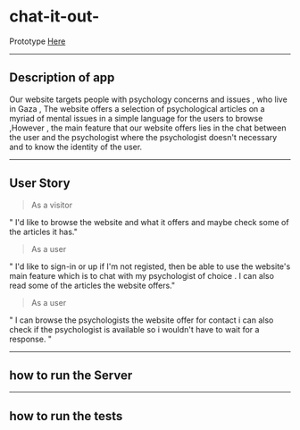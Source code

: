 # chat-it-out-

Prototype [Here ](https://www.figma.com/file/ZWhrAfb41Qyqkz9arVEkcbaE/Untitled?node-id=0%3A1)

 ---------------------------

## Description of app

Our website targets people with psychology concerns and issues , who live in Gaza , The website offers a selection of psychological articles on a myriad of mental issues in a simple language for the users to browse ,However , the main feature that our website offers lies in the chat between the user and the psychologist where the psychologist doesn't necessary and to know the identity of the user.

 ---------------------------

## User Story

> As a visitor

" I'd like to browse the website and what it offers and maybe check some of the articles it has."

> As a user

" I'd like to sign-in or up if I'm not registed, then be able to use the website's main feature which is to chat with my psychologist of choice . I can also read some of the articles the website offers."

> As a user 

" I can browse the psychologists the website  offer for contact i can also check if the psychologist is available so i wouldn't have to wait for a response. "

 ---------------------------
 
## how to run the Server

 ---------------------------

## how to run the tests
